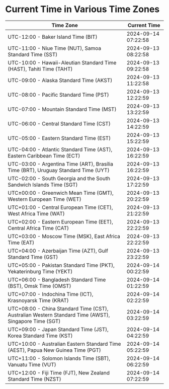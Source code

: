 # Current Time in Various Time Zones

| Time Zone | Current Time |
|-----------|--------------|
| UTC-12:00 - Baker Island Time (BIT) | 2024-09-14 07:22:58 |
| UTC-11:00 - Niue Time (NUT), Samoa Standard Time (SST) | 2024-09-13 08:22:58 |
| UTC-10:00 - Hawaii-Aleutian Standard Time (HAST), Tahiti Time (TAHT) | 2024-09-13 09:22:58 |
| UTC-09:00 - Alaska Standard Time (AKST) | 2024-09-13 11:22:58 |
| UTC-08:00 - Pacific Standard Time (PST) | 2024-09-13 12:22:59 |
| UTC-07:00 - Mountain Standard Time (MST) | 2024-09-13 13:22:59 |
| UTC-06:00 - Central Standard Time (CST) | 2024-09-13 14:22:59 |
| UTC-05:00 - Eastern Standard Time (EST) | 2024-09-13 15:22:59 |
| UTC-04:00 - Atlantic Standard Time (AST), Eastern Caribbean Time (ECT) | 2024-09-13 16:22:59 |
| UTC-03:00 - Argentina Time (ART), Brasília Time (BRT), Uruguay Standard Time (UYT) | 2024-09-13 16:22:59 |
| UTC-02:00 - South Georgia and the South Sandwich Islands Time (SGT) | 2024-09-13 17:22:59 |
| UTC±00:00 - Greenwich Mean Time (GMT), Western European Time (WET) | 2024-09-13 20:22:59 |
| UTC+01:00 - Central European Time (CET), West Africa Time (WAT) | 2024-09-13 21:22:59 |
| UTC+02:00 - Eastern European Time (EET), Central Africa Time (CAT) | 2024-09-13 22:22:59 |
| UTC+03:00 - Moscow Time (MSK), East Africa Time (EAT) | 2024-09-13 22:22:59 |
| UTC+04:00 - Azerbaijan Time (AZT), Gulf Standard Time (GST) | 2024-09-13 23:22:59 |
| UTC+05:00 - Pakistan Standard Time (PKT), Yekaterinburg Time (YEKT) | 2024-09-14 00:22:59 |
| UTC+06:00 - Bangladesh Standard Time (BST), Omsk Time (OMST) | 2024-09-14 01:22:59 |
| UTC+07:00 - Indochina Time (ICT), Krasnoyarsk Time (KRAT) | 2024-09-14 02:22:59 |
| UTC+08:00 - China Standard Time (CST), Australian Western Standard Time (AWST), Singapore Time (SGT) | 2024-09-14 03:22:59 |
| UTC+09:00 - Japan Standard Time (JST), Korea Standard Time (KST) | 2024-09-14 04:22:59 |
| UTC+10:00 - Australian Eastern Standard Time (AEST), Papua New Guinea Time (PGT) | 2024-09-14 05:22:59 |
| UTC+11:00 - Solomon Islands Time (SBT), Vanuatu Time (VUT) | 2024-09-14 06:22:59 |
| UTC+12:00 - Fiji Time (FJT), New Zealand Standard Time (NZST) | 2024-09-14 07:22:59 |
